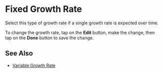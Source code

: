 # Fixed Growth Rate

Select this type of growth rate if a single growth rate is expected over time.

To change the growth rate, tap on the __Edit__ button, make the change, then tap on the __Done__ button to save the change.

## See Also

* [Variable Growth Rate][1]

[1]:variableInflation.html